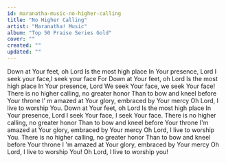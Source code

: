 ```yaml
---
id: maranatha-music-no-higher-calling
title: "No Higher Calling"
artist: "Maranatha! Music"
album: "Top 50 Praise Series Gold"
cover: ""
created: ""
updated: ""
---
```


Down at Your feet, oh Lord
Is the most high place
In Your presence, Lord
I seek your face,I seek your face
For Down at Your feet, oh Lord
Is the most high place
In Your presence, Lord
We seek Your face, we seek Your face!
There is no higher calling, no greater honor
Than to bow and kneel before Your throne
I' m amazed at Your glory, embraced by Your mercy
Oh Lord, I live to worship You.
Down at Your feet, oh Lord
Is the most high place
In Your presence, Lord
I seek Your face, I seek Your face.
There is no higher calling, no greater honor
Than to bow and kneel before Your throne
I'm amazed at Your glory, embraced by Your mercy
Oh Lord, I live to worship You.
There is no higher calling, no greater honor
Than to bow and kneel before Your throne
I 'm amazed at Your glory, embraced by Your mercy
Oh Lord, I live to worship You!
Oh Lord, I live to worship you!